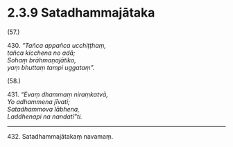 # 2.3.9 Satadhammajātaka

(57.)

430\. _“Tañca appañca ucchiṭṭhaṃ,_  
_tañca kicchena no adā;_  
_Sohaṃ brāhmaṇajātiko,_  
_yaṃ bhuttaṃ tampi uggataṃ”._  

(58.)

431\. _“Evaṃ dhammaṃ niraṃkatvā,_  
_Yo adhammena jīvati;_  
_Satadhammova lābhena,_  
_Laddhenapi na nandatī”ti._  

---

432\. Satadhammajātakaṃ navamaṃ.
